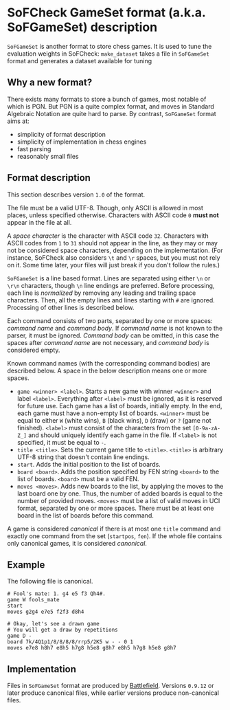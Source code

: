 # SoFCheck GameSet format (a.k.a. SoFGameSet) description

`SoFGameSet` is another format to store chess games. It is used to tune the evaluation weights in
SoFCheck: `make_dataset` takes a file in `SoFGameSet` format and generates a dataset available for
tuning

## Why a new format?

There exists many formats to store a bunch of games, most notable of which is PGN. But PGN is a
quite complex format, and moves in Standard Algebraic Notation are quite hard to parse. By
contrast, `SoFGameSet` format aims at:

- simplicity of format description
- simplicity of implementation in chess engines
- fast parsing
- reasonably small files

## Format description

This section describes version `1.0` of the format.

The file must be a valid UTF-8. Though, only ASCII is allowed in most places, unless specified
otherwise. Characters with ASCII code `0` **must not** appear in the file at all.

A _space character_ is the character with ASCII code `32`. Characters with ASCII codes from `1`
to `31` should not appear in the line, as they may or may not be considered space characters,
depending on the implementation. (For instance, SoFCheck also considers `\t` and `\r` spaces, but
you must not rely on it. Some time later, your files will just break if you don't follow the
rules.)

`SoFGameSet` is a line based format. Lines are separated using either `\n` or `\r\n` characters,
though `\n` line endings are preferred. Before processing, each line is _normalized_ by removing
any leading and trailing space characters. Then, all the empty lines and lines starting with `#`
are ignored. Processing of other lines is described below.

Each command consists of two parts, separated by one or more spaces: _command name_ and _command
body_. If _command name_ is not known to the parser, it must be ignored. _Command body_ can be
omitted, in this case the spaces after _command name_ are not necessary, and _command body_ is
considered empty.

Known command names (with the corresponding command bodies) are described below. A space in the
below description means one or more spaces.

- `game <winner> <label>`. Starts a new game with winner `<winner>` and label `<label>`. Everything
  after `<label>` must be ignored, as it is reserved for future use. Each game has a list of
  boards, initially empty. In the end, each game must have a non-empty list of boards. `<winner>`
  must be equal to either `W` (white wins), `B` (black wins), `D` (draw) or `?` (game not
  finished). `<label>` must consist of the characters from the set `[0-9a-zA-Z_]` and should
  uniquely identify each game in the file. If `<label>` is not specified, it must be equal to `-`.
- `title <title>`. Sets the current game title to `<title>`. `<title>` is arbitrary UTF-8 string
  that doesn't contain line endings.
- `start`. Adds the initial position to the list of boards.
- `board <board>`. Adds the position specified by FEN string `<board>` to the list of boards.
  `<board>` must be a valid FEN.
- `moves <moves>`. Adds new boards to the list, by applying the moves to the last board one by
  one. Thus, the number of added boards is equal to the number of provided moves. `<moves>` must be
  a list of valid moves in UCI format, separated by one or more spaces. There must be at least one
  board in the list of boards before this command.

A game is considered _canonical_ if there is at most one `title` command and exactly one command
from the set (`startpos`, `fen`). If the whole file contains only canonical games, it is considered
_canonical_.

## Example

The following file is canonical.

```
# Fool's mate: 1. g4 e5 f3 Qh4#.
game W fools_mate
start
moves g2g4 e7e5 f2f3 d8h4

# Okay, let's see a drawn game
# You will get a draw by repetitions
game D -
board 7k/4Q1p1/8/8/8/8/rrp5/2K5 w - - 0 1
moves e7e8 h8h7 e8h5 h7g8 h5e8 g8h7 e8h5 h7g8 h5e8 g8h7
```

## Implementation

Files in `SoFGameSet` format are produced by [Battlefield][1]. Versions `0.9.12` or later produce
canonical files, while earlier versions produce non-canonical files.

[1]: https://github.com/alex65536/sofcheck-engine-tester/tree/master/battlefield
